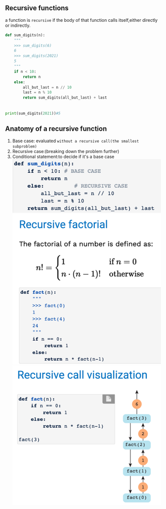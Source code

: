 ## Recursive functions
a function is `recursive` if the body of that function calls itself,either directly or indirectly.
```py
def sum_digits(n):
    """
    >>> sum_digits(6)
    6
    >>> sum_digits(2021)
    5
    """
    if n < 10:
        return n
    else:
        all_but_last = n // 10
        last = n % 10
        return sum_digits(all_but_last) + last


print(sum_digits(2021))#5
```
## Anatomy of a recursive function
1. Base case: evaluated `without a recursive call(the smallest subproblem)`
2. Recursive case:(breaking down the problem further)
3. Conditional statement:to decide if it's a base case 
![](../../images/2022-04-27-14-46-53.png)
![](../../images/2022-04-27-14-47-29.png)
![](../../images/2022-04-27-14-47-43.png)